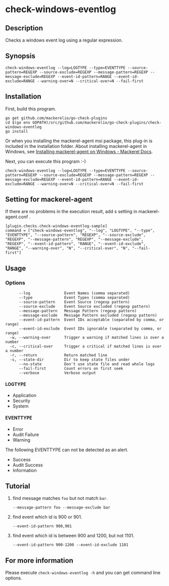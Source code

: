 # check-windows-eventlog

## Description

Checks a windows event log using a regular expression.

## Synopsis
```
check-windows-eventlog --log=LOGTYPE --type=EVENTTYPE --source-pattern=REGEXP --source-exclude=REGEXP --message-pattern=REGEXP --message-exclude=REGEXP --event-id-pattern=RANGE --event-id-exclude=RANGE --warning-over=N --critical-over=N --fail-first
```

## Installation

First, build this program.

```
go get github.com/mackerelio/go-check-plugins
cd $(go env GOPATH)/src/github.com/mackerelio/go-check-plugins/check-windows-eventlog
go install
```

Or when you installing the mackerel-agent msi package, this plug-in is included in the installation folder. About installing mackerel-agent in Windows, see [Installing mackerel-agent on Windows - Mackerel Docs](https://mackerel.io/docs/entry/howto/install-agent/msi).


Next, you can execute this program :-)

```
check-windows-eventlog --log=LOGTYPE --type=EVENTTYPE --source-pattern=REGEXP --source-exclude=REGEXP --message-pattern=REGEXP --message-exclude=REGEXP --event-id-pattern=RANGE --event-id-exclude=RANGE --warning-over=N --critical-over=N --fail-first
```


## Setting for mackerel-agent

If there are no problems in the execution result, add s setting in mackerel-agent.conf .

```
[plugin.checks.check-windows-eventlog-sample]
command = ["check-windows-eventlog", "--log", "LOGTYPE", "--type", "EVENTTYPE", "--source-pattern", "REGEXP", "--source-exclude", "REGEXP", "--message-pattern", "REGEXP", "--message-exclude", "REGEXP", "--event-id-pattern", "RANGE", "--event-id-exclude", "RANGE", "--warning-over", "N", "--critical-over", "N", "--fail-first"]
```

## Usage
### Options

```
      --log               Event Names (comma separated)
      --type              Event Types (comma separated)
      --source-pattern    Event Source (regexp pattern)
      --source-exclude    Event Source excluded (regexp pattern)
      --message-pattern   Message Pattern (regexp pattern)
      --message-exclude   Message Pattern excluded (regexp pattern)
      --event-id-pattern  Event IDs acceptable (separated by comma, or range)
      --event-id-exclude  Event IDs ignorable (separated by comma, or range)
  -w, --warning-over      Trigger a warning if matched lines is over a number
  -c, --critical-over     Trigger a critical if matched lines is over a number
  -r, --return            Return matched line
  -s, --state-dir         Dir to keep state files under
      --no-state          Don't use state file and read whole logs
      --fail-first        Count errors on first seek
      --verbose           Verbose output
```

#### LOGTYPE

- Application
- Security
- System

#### EVENTTYPE

- Error
- Audit Failure
- Warning

The following EVENTTYPE can not be detected as an alert.

- Success
- Audit Success
- Information

## Tutorial

1. find message matches `foo` but not match `bar`.

    ```
    --message-pattern foo --message-exclude bar
    ```

2. find event which id is 900 or 901.

    ```
    --event-id-pattern 900,901
    ```

3. find event which id is between 900 and 1200, but not 1101.

    ```
    --event-id-pattern 900-1200 --event-id-exclude 1101
    ```

## For more information

Please execute `check-windows-eventlog -h` and you can get command line options.
